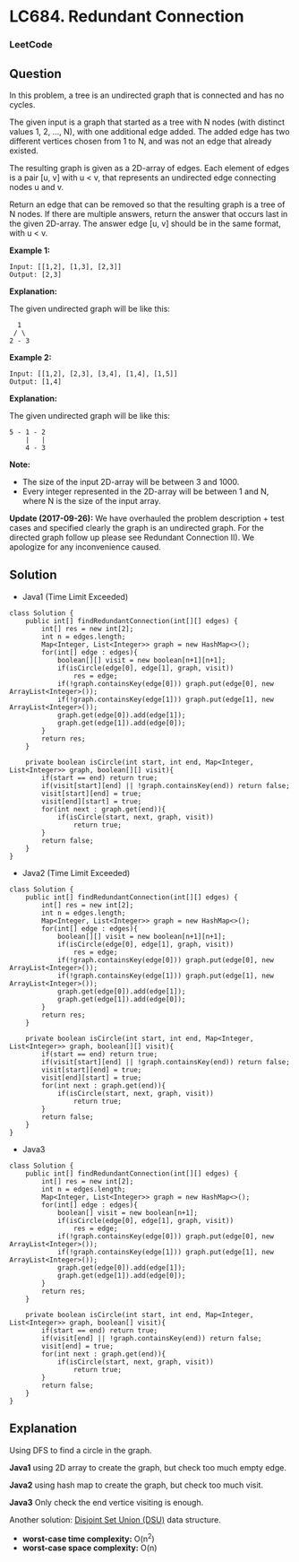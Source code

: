 # LC684. Redundant Connection

### LeetCode

## Question

In this problem, a tree is an undirected graph that is connected and has no cycles.

The given input is a graph that started as a tree with N nodes (with distinct values 1, 2, ..., N), with one additional edge added. The added edge has two different vertices chosen from 1 to N, and was not an edge that already existed.

The resulting graph is given as a 2D-array of edges. Each element of edges is a pair [u, v] with u < v, that represents an undirected edge connecting nodes u and v.

Return an edge that can be removed so that the resulting graph is a tree of N nodes. If there are multiple answers, return the answer that occurs last in the given 2D-array. The answer edge [u, v] should be in the same format, with u < v.

**Example 1:**
```
Input: [[1,2], [1,3], [2,3]]
Output: [2,3]
```

**Explanation:**

The given undirected graph will be like this:
```
  1
 / \
2 - 3
```

**Example 2:**
```
Input: [[1,2], [2,3], [3,4], [1,4], [1,5]]
Output: [1,4]
```

**Explanation:**

The given undirected graph will be like this:
```
5 - 1 - 2
    |   |
    4 - 3
```

**Note:**

* The size of the input 2D-array will be between 3 and 1000.
* Every integer represented in the 2D-array will be between 1 and N, where N is the size of the input array.

**Update (2017-09-26):**
We have overhauled the problem description + test cases and specified clearly the graph is an undirected graph. For the directed graph follow up please see Redundant Connection II). We apologize for any inconvenience caused.

## Solution

* Java1 (Time Limit Exceeded)

```
class Solution {
    public int[] findRedundantConnection(int[][] edges) {
        int[] res = new int[2];
        int n = edges.length;
        Map<Integer, List<Integer>> graph = new HashMap<>();
        for(int[] edge : edges){
            boolean[][] visit = new boolean[n+1][n+1];
            if(isCircle(edge[0], edge[1], graph, visit))
                res = edge;
            if(!graph.containsKey(edge[0])) graph.put(edge[0], new ArrayList<Integer>());
            if(!graph.containsKey(edge[1])) graph.put(edge[1], new ArrayList<Integer>());
            graph.get(edge[0]).add(edge[1]);
            graph.get(edge[1]).add(edge[0]);
        }
        return res;
    }
    
    private boolean isCircle(int start, int end, Map<Integer, List<Integer>> graph, boolean[][] visit){
        if(start == end) return true;
        if(visit[start][end] || !graph.containsKey(end)) return false;
        visit[start][end] = true;
        visit[end][start] = true;
        for(int next : graph.get(end)){
            if(isCircle(start, next, graph, visit))
                return true;
        }
        return false;
    }
}
```

* Java2 (Time Limit Exceeded)

```
class Solution {
    public int[] findRedundantConnection(int[][] edges) {
        int[] res = new int[2];
        int n = edges.length;
        Map<Integer, List<Integer>> graph = new HashMap<>();
        for(int[] edge : edges){
            boolean[][] visit = new boolean[n+1][n+1];
            if(isCircle(edge[0], edge[1], graph, visit))
                res = edge;
            if(!graph.containsKey(edge[0])) graph.put(edge[0], new ArrayList<Integer>());
            if(!graph.containsKey(edge[1])) graph.put(edge[1], new ArrayList<Integer>());
            graph.get(edge[0]).add(edge[1]);
            graph.get(edge[1]).add(edge[0]);
        }
        return res;
    }
    
    private boolean isCircle(int start, int end, Map<Integer, List<Integer>> graph, boolean[][] visit){
        if(start == end) return true;
        if(visit[start][end] || !graph.containsKey(end)) return false;
        visit[start][end] = true;
        visit[end][start] = true;
        for(int next : graph.get(end)){
            if(isCircle(start, next, graph, visit))
                return true;
        }
        return false;
    }
}
```

* Java3

```
class Solution {
    public int[] findRedundantConnection(int[][] edges) {
        int[] res = new int[2];
        int n = edges.length;
        Map<Integer, List<Integer>> graph = new HashMap<>();
        for(int[] edge : edges){
            boolean[] visit = new boolean[n+1];
            if(isCircle(edge[0], edge[1], graph, visit))
                res = edge;
            if(!graph.containsKey(edge[0])) graph.put(edge[0], new ArrayList<Integer>());
            if(!graph.containsKey(edge[1])) graph.put(edge[1], new ArrayList<Integer>());
            graph.get(edge[0]).add(edge[1]);
            graph.get(edge[1]).add(edge[0]);
        }
        return res;
    }
    
    private boolean isCircle(int start, int end, Map<Integer, List<Integer>> graph, boolean[] visit){
        if(start == end) return true;
        if(visit[end] || !graph.containsKey(end)) return false;
        visit[end] = true;
        for(int next : graph.get(end)){
            if(isCircle(start, next, graph, visit))
                return true;
        }
        return false;
    }
}
```

## Explanation

Using DFS to find a circle in the graph.

**Java1** using 2D array to create the graph, but check too much empty edge.

**Java2** using hash map to create the graph, but check too much visit.

**Java3** Only check the end vertice visiting is enough.

Another solution: <a href="https://en.wikipedia.org/wiki/Disjoint-set_data_structure">Disjoint Set Union (DSU)</a> data structure.

* **worst-case time complexity:** O(n<sup>2</sup>)
* **worst-case space complexity:** O(n)
